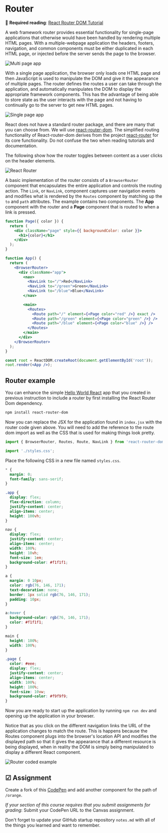 # Router

🔑 **Required reading**: [React Router DOM Tutorial](https://blog.webdevsimplified.com/2022-07/react-router/)

A web framework router provides essential functionality for single-page applications that otherwise would have been handled by rendering multiple HTML pages. With a multiple-webpage application the headers, footers, navigation, and common components must be either duplicated in each HTML page, or injected before the server sends the page to the browser.

![Multi page app](multipageapp.png)

With a single page application, the browser only loads one HTML page and then JavaScript is used to manipulate the DOM and give it the appearance of multiple pages. The router defines the routes a user can take through the application, and automatically manipulates the DOM to display the appropriate framework components. This has the advantage of being able to store state as the user interacts with the page and not having to continually go to the server to get new HTML pages.

![Single page app](singlepageapp.png)

React does not have a standard router package, and there are many that you can choose from. We will use [react-router-dom](https://www.npmjs.com/package/react-router-dom). The simplified routing functionality of React-router-dom derives from the project [react-router](https://www.npmjs.com/package/react-router) for its core functionality. Do not confuse the two when reading tutorials and documentation.

The following show how the router toggles between content as a user clicks on the header elements.

![React Router](routerPenExample.gif)

A basic implementation of the router consists of a `BrowserRouter` component that encapsulates the entire application and controls the routing action. The `Link`, or `NavLink`, component captures user navigation events and modifies what is rendered by the `Routes` component by matching up the `to` and `path` attributes. The example contains two components. The **App** component with the router and a **Page** component that is routed to when a link is pressed.

```jsx
function Page({ color }) {
  return (
    <div className="page" style={{ backgroundColor: color }}>
      <h1>{color}</h1>
    </div>
  );
}

function App() {
  return (
    <BrowserRouter>
      <div className="app">
        <nav>
          <NavLink to="/">Red</NavLink>
          <NavLink to="/green">Green</NavLink>
          <NavLink to="/blue">Blue</NavLink>
        </nav>

        <main>
          <Routes>
            <Route path="/" element={<Page color="red" />} exact />
            <Route path="/green" element={<Page color="green" />} />
            <Route path="/blue" element={<Page color="blue" />} />
          </Routes>
        </main>
      </div>
    </BrowserRouter>
  );
}

const root = ReactDOM.createRoot(document.getElementById('root'));
root.render(<App />);
```

## Router example

You can enhance the simple [Hello World React](../introduction/introduction.md#react-hello-world) app that you created in previous instruction to include a router by first installing the React Router Dom dependency.

```sh
npm install react-router-dom
```

Now you can replace the JSX for the application found in `index.jsx` with the router code given above. You will need to add the reference to the route dom import as well as the CSS that is used for making things look pretty.

```jsx
import { BrowserRouter, Routes, Route, NavLink } from 'react-router-dom';

import './styles.css';
```

Place the following CSS in a new file named `styles.css`.

```css
* {
  margin: 0;
  font-family: sans-serif;
}

.app {
  display: flex;
  flex-direction: column;
  justify-content: center;
  align-items: center;
  height: 100vh;
}

nav {
  display: flex;
  justify-content: center;
  align-items: center;
  width: 100%;
  height: 10vh;
  font-size: 1em;
  background-color: #f1f1f1;
}

a {
  margin: 0 10px;
  color: rgb(76, 146, 171);
  text-decoration: none;
  border: 1px solid rgb(76, 146, 171);
  padding: 10px;
}

a:hover {
  background-color: rgb(76, 146, 171);
  color: #f1f1f1;
}

main {
  height: 100%;
  width: 100%;
}

.page {
  color: #eee;
  display: flex;
  justify-content: center;
  align-items: center;
  width: 100%;
  height: 100%;
  font-size: 10vw;
  background-color: #f9f9f9;
}
```

Now you are ready to start up the application by running `npm run dev` and opening up the application in your browser.

Notice that as you click on the different navigation links the URL of the application changes to match the route. This is happens because the Routes component plugs into the browser's location API and modifies the displayed path so that it gives the appearance that a different resource is being displayed, when in reality the DOM is simply being manipulated to display a different React component.

![Router coded example](routerCodedExample.gif)

## ☑ Assignment

Create a fork of this [CodePen](https://codepen.io/leesjensen/pen/poKLKaX) and add another component for the path of `/orange`.

_If your section of this course requires that you submit assignments for grading_: Submit your CodePen URL to the Canvas assignment.

Don't forget to update your GitHub startup repository `notes.md` with all of the things you learned and want to remember.
